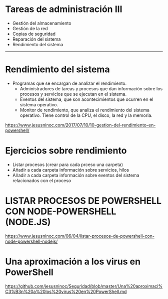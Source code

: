 # Tareas de administración III
- Gestión del almacenamiento
- Gestión de la red
- Copias de seguridad
- Reparación del sistema
- Rendimiento del sistema

---------------

# Rendimiento del sistema

- Programas que se encargan de analizar el rendimiento.
  - Administradores de tareas y procesos que dan información sobre los procesos y servicios que se ejecutan en el sistema.
  - Eventos del sistema, que son acontecimientos que ocurren en el sistema operativo. 
  - Monitor de rendimiento, que analiza el rendimiento del sistema operativo. Tiene control de la CPU, el disco, la red y la memoria.

https://www.jesusninoc.com/2017/07/10/10-gestion-del-rendimiento-en-powershell/

# Ejercicios sobre rendimiento
- Listar procesos (crear para cada prceso una carpeta)
- Añadir a cada carpeta información sobre servicios, hilos
- Añadir a cada carpeta información sobre eventos del sistema relacionados con el proceso

# LISTAR PROCESOS DE POWERSHELL CON NODE-POWERSHELL (NODE.JS)
https://www.jesusninoc.com/06/04/listar-procesos-de-powershell-con-node-powershell-nodejs/

# Una aproximación a los virus en PowerShell
https://github.com/jesusninoc/Seguridad/blob/master/Una%20aproximaci%C3%B3n%20a%20los%20virus%20en%20PowerShell.md
